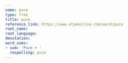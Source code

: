 ```yaml
---
name: puce
type: free
title: puce
reference_link: https://www.etymonline.com/word/puce
root_name: 
root_language: 
denotation: 
word_sums:
- sum: 'Puce + '
  respelling: puce
---
```

